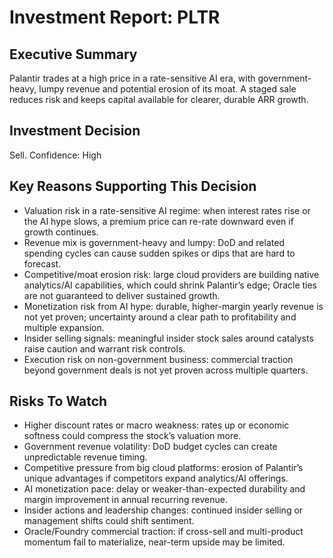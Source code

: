 # Investment Report: PLTR
## Executive Summary
Palantir trades at a high price in a rate-sensitive AI era, with government-heavy, lumpy revenue and potential erosion of its moat. A staged sale reduces risk and keeps capital available for clearer, durable ARR growth.

## Investment Decision
Sell. Confidence: High

## Key Reasons Supporting This Decision
- Valuation risk in a rate-sensitive AI regime: when interest rates rise or the AI hype slows, a premium price can re-rate downward even if growth continues.
- Revenue mix is government-heavy and lumpy: DoD and related spending cycles can cause sudden spikes or dips that are hard to forecast.
- Competitive/moat erosion risk: large cloud providers are building native analytics/AI capabilities, which could shrink Palantir’s edge; Oracle ties are not guaranteed to deliver sustained growth.
- Monetization risk from AI hype: durable, higher-margin yearly revenue is not yet proven; uncertainty around a clear path to profitability and multiple expansion.
- Insider selling signals: meaningful insider stock sales around catalysts raise caution and warrant risk controls.
- Execution risk on non-government business: commercial traction beyond government deals is not yet proven across multiple quarters.

## Risks To Watch
- Higher discount rates or macro weakness: rates up or economic softness could compress the stock’s valuation more.
- Government revenue volatility: DoD budget cycles can create unpredictable revenue timing.
- Competitive pressure from big cloud platforms: erosion of Palantir’s unique advantages if competitors expand analytics/AI offerings.
- AI monetization pace: delay or weaker-than-expected durability and margin improvement in annual recurring revenue.
- Insider actions and leadership changes: continued insider selling or management shifts could shift sentiment.
- Oracle/Foundry commercial traction: if cross-sell and multi-product momentum fail to materialize, near-term upside may be limited.